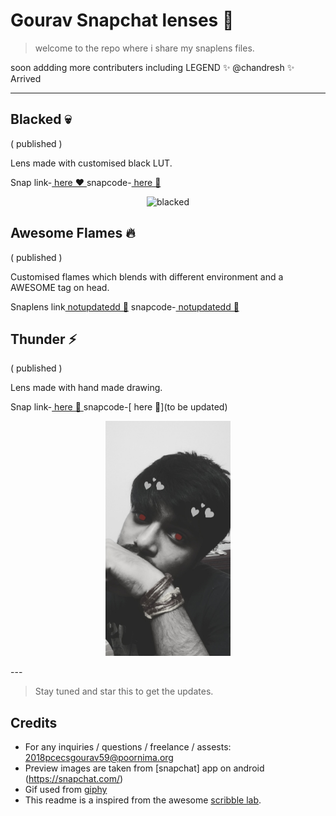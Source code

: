 # Gourav Snapchat lenses 👯

> welcome to the repo where i share my snaplens files.


soon addding more contributers including LEGEND ✨ @chandresh  ✨ Arrived

---

## Blacked 💀
( published )

Lens made with customised black LUT. 

Snap link-[ here ❤️ ](https://www.snapchat.com/unlock/?type=SNAPCODE&uuid=1b43db50b26d4137a68737096773158e&metadata=01)
snapcode-[ here 💚](https://github.com/varuogm/My-snap-creations/blob/master/blacked/Previews/snapcode.png)

<p align="center">
    <img alt="blacked" src="https://github.com/varuogm/My-snap-creations/blob/master/blacked/Previews/PIC1.jpeg?raw=true" width="200"/>
 
</p>

## Awesome Flames 🔥
 ( published )

Customised flames which blends with different environment and a AWESOME tag on head.

Snaplens link[ notupdatedd 💜](https://www.snapchat.com/)
snapcode-[ notupdatedd 💛](https://www.snapchat.com/)

## Thunder ⚡
( published )

Lens made with hand made drawing. 

Snap link-[ here 💖 ](https://www.snapchat.com/unlock/?type=SNAPCODE&uuid=78106f141602436a9f337e6c44832130&metadata=01)
snapcode-[ here 🦄](to be updated)

<p align="center">
    <img alt="blacked" src="https://github.com/chandresh189/My-snap-creations/blob/master//Previews/PIC1.jpeg?raw=true" width="200"/>
 
</p>
---








> Stay tuned and star this to get the updates.



## Credits

- For any inquiries / questions / freelance / assests: 2018pcecsgourav59@poornima.org
- Preview images are taken from [snapchat] app on android (https://snapchat.com/)
- Gif used from [giphy](https://giphy.com/) 
- This readme is a inspired from the awesome [scribble lab](https://github.com/Jeremboo/scribble-lab).
